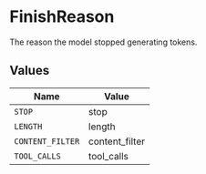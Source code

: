 # FinishReason

The reason the model stopped generating tokens.


## Values

| Name             | Value            |
| ---------------- | ---------------- |
| `STOP`           | stop             |
| `LENGTH`         | length           |
| `CONTENT_FILTER` | content_filter   |
| `TOOL_CALLS`     | tool_calls       |